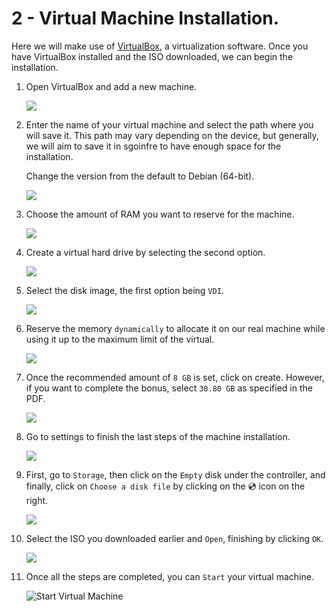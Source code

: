 # 2 - Virtual Machine Installation.

Here we will make use of [VirtualBox](https://www.virtualbox.org/), a virtualization software. Once you have VirtualBox installed and the ISO downloaded, we can begin the installation.

1. Open VirtualBox and add a new machine.
    
    ![ ](./Screen_Shot_2023-10-04_at_4.45.37_PM.png)
    
     
    
2. Enter the name of your virtual machine and select the path where you will save it. This path may vary depending on the device, but generally, we will aim to save it in sgoinfre to have enough space for the installation. 
    
    Change the version from the default to Debian (64-bit).
    
    ![ ](./Screen_Shot_2023-10-09_at_3.54.10_PM.png)
    
     
    
3. Choose the amount of RAM you want to reserve for the machine.
    
    ![ ](./Screen_Shot_2023-10-04_at_5.09.37_PM.png)
    
     
    
4. Create a virtual hard drive by selecting the second option.
    
    ![ ](./Screen_Shot_2023-10-04_at_5.12.24_PM.png)
    
     
    
5. Select the disk image, the first option being `VDI`.
    
    ![ ](./Screen_Shot_2023-10-04_at_5.14.02_PM.png)
    
     
    
6. Reserve the memory `dynamically` to allocate it on our real machine while using it up to the maximum limit of the virtual.
    
    ![ ](./Screen_Shot_2023-10-04_at_5.14.55_PM.png)
    
     
    
7. Once the recommended amount of `8 GB` is set, click on create. However, if you want to complete the bonus, select `30.80 GB` as specified in the PDF.
    
    ![  ](./Screen_Shot_2023-10-04_at_5.27.40_PM.png)
    
      
    
8. Go to settings to finish the last steps of the machine installation.
    
    ![ ](./Screen_Shot_2023-10-04_at_5.39.42_PM.png)
    
     
    
9. First, go to `Storage`, then click on the `Empty` disk under the controller, and finally, click on `Choose a disk file` by clicking on the 💿 icon on the right.


    
    ![ ](./Screen_Shot_2023-10-04_at_5.42.55_PM.png)
    
     
    
10. Select the ISO you downloaded earlier and `Open`, finishing by clicking `OK`.
    
    ![ ](./Screen_Shot_2023-10-04_at_5.53.43_PM.png)
    
     
    
11. Once all the steps are completed, you can `Start` your virtual machine.
    
    ![Start Virtual Machine](./Screen_Shot_2023-10-04_at_5.57.05_PM.png)